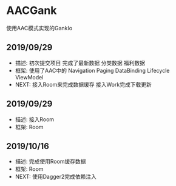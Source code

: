 # AACGank
使用AAC模式实现的GankIo

## 2019/09/29
+ 描述: 初次提交项目 完成了最新数据 分类数据 福利数据
+ 框架: 使用了AAC中的 Navigation Paging  DataBinding Lifecycle ViewModel
+ NEXT: 接入Room来完成数据缓存 接入Work完成下载更新

## 2019/09/29
+ 描述: 接入Room
+ 框架: Room

## 2019/10/16
+ 描述: 完成使用Room缓存数据
+ 框架: Room
+ NEXT: 使用Dagger2完成依赖注入

